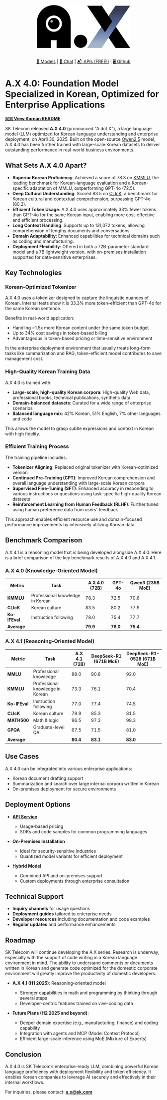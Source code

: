 <div align="center">
  <img src="./assets/A.X_logo.png" alt="A.X Logo" width="300"/>
</div>
<br>
<p align="center"> <a href="https://huggingface.co/collections/skt/ax-4-68637ebaa63b9cc51925e886">🤗 Models</a>   |   <a href="https://sktax.chat/chat">💬 Chat</a>   |   <a href="./apis/README.md">📬 APIs (FREE!)</a>   |   <a href="https://github.com/SKT-AI/A.X-4.0">🖥️ Github</a> </p>

# A.X 4.0: Foundation Model Specialized in Korean, Optimized for Enterprise Applications

[**🇰🇷 View Korean README**](README.md)

SK Telecom released **A.X 4.0** (pronounced "A dot X"), a large language model (LLM) optimized for Korean-language understanding and enterprise deployment, on April 30, 2025. Built on the open-source [Qwen2.5](https://huggingface.co/collections/Qwen/qwen25-66e81a666513e518adb90d9e) model, A.X 4.0 has been further trained with large-scale Korean datasets to deliver outstanding performance in real-world business environments.

## What Sets A.X 4.0 Apart?

- **Superior Korean Proficiency**: Achieved a score of 78.3 on [KMMLU](https://huggingface.co/datasets/HAERAE-HUB/KMMLU), the leading benchmark for Korean-language evaluation and a Korean-specific adaptation of MMLU, outperforming GPT-4o (72.5).
- **Deep Cultural Understanding**: Scored 83.5 on [CLIcK](https://huggingface.co/datasets/EunsuKim/CLIcK), a benchmark for Korean cultural and contextual comprehension, surpassing GPT-4o (80.2).
- **Efficient Token Usage**: A.X 4.0 uses approximately 33% fewer tokens than GPT-4o for the same Korean input, enabling more cost-effective and efficient processing.
- **Long Context Handling**: Supports up to 131,072 tokens, allowing comprehension of lengthy documents and conversations.
- **Domain Adaptability**: Enhanced capabilities for technical domains such as coding and manufacturing.
- **Deployment Flexibility**: Offered in both a 72B-parameter standard model and a 7B lightweight version, with on-premises installation supported for data-sensitive enterprises.

## Key Technologies

### Korean-Optimized Tokenizer

A.X 4.0 uses a tokenizer designed to capture the linguistic nuances of Korean. Internal tests show it is 33.3% more token-efficient than GPT-4o for the same Korean sentence.

Benefits in real-world application:

- Handling \~1.5x more Korean content under the same token budget
- Up to 34% cost savings in token-based billing
- Advantageous in token-based pricing or time-sensitive environment

In the enterprise deployment environment that usually treats long-form tasks like summarization and RAG, token-efficient model contributes to save management cost.

### High-Quality Korean Training Data

A.X 4.0 is trained with:

- **Large-scale, high-quality Korean corpora**: High-quality Web data, professional books, technical publications, synthetic data
- **Domain-balanced datasets**: Curated for a wide range of enterprise scenarios
- **Balanced language mix**: 42% Korean, 51% English, 7% other languages and code

This allows the model to grasp subtle expressions and context in Korean with high fidelity.

### Efficient Training Process

The training pipeline includes:

- **Tokenizer Aligning**: Replaced original tokenizer with Korean-optimized version
- **Continued Pre-Training (CPT)**: Improved Korean comprehension and overall language understanding  with large-scale Korean corpora
- **Supervised Fine-Tuning (SFT)**: Enhanced accuracy in responding to various instructions or questions using task-specific high-quality Korean datasets
- **Reinforcement Learning from Human Feedback (RLHF)**: Further tuned using human preference data from users' feedback

This approach enables efficient resource use and domain-focused performance improvements by intensively utilizing Korean data.

## Benchmark Comparison

A.X 4.1 is a reasoning model that is being developed alongside A.X 4.0. Here is a brief comparison of the key benchmark results of A.X 4.0 and A.X 4.1.

### A.X 4.0 (Knowledge-Oriented Model)

| Metric        | Task                             | A.X 4.0 (72B) | GPT-4o   | Qwen3 (235B MoE) |
| ------------- | -------------------------------- | ------------- | -------- | ---------------- |
| **KMMLU**     | Professional knowledge in Korean | 78.3          | 72.5     | 70.6             |
| **CLIcK**     | Korean culture                   | 83.5          | 80.2     | 77.9             |
| **Ko-IFEval** | Instruction following            | 78.0          | 75.4     | 77.7             |
| **Average**   |                                  | **79.9**      | **76.0** | **75.4**         |

### A.X 4.1 (Reasoning-Oriented Model)

| **Metric**    | **Task**                         | **A.X 4.1 (72B)** | **DeepSeek-R1 (671B MoE)** | **DeepSeek-R1-0528 (671B MoE)** |
| ------------- | -------------------------------- | ----------------- | -------------------------- | ------------------------------- |
| **MMLU**      | Professional knowledge           | 88.0              | 90.8                       | 92.0                            |
| **KMMLU**     | Professional knowledge in Korean | 73.3              | 76.1                       | 70.4                            |
| **Ko-IFEval** | Instruction following            | 77.0              | 77.4                       | 74.5                            |
| **CLIcK**     | Korean culture                   | 79.9              | 85.3                       | 81.5                            |
| **MATH500**   | Math & logic                     | 96.5              | 97.3                       | 98.3                            |
| **GPQA**      | Graduate-level QA                | 67.5              | 71.5                       | 81.0                            |
| **Average**   |                                  | **80.4**          | **83.1**                   | **83.0**                        |

## Use Cases

A.X 4.0 can be integrated into various enterprise applications:

- Korean document drafting support
- Summarization and search over large internal corpora written in Korean
- On-premises deployment for secure environments

## Deployment Options

- [**API Service**](./apis/README.md)

  - Usage-based pricing
  - SDKs and code samples for common programming languages

- **On-Premises Installation**

  - Ideal for security-sensitive industries
  - Quantized model variants for efficient deployment

- **Hybrid Model**

  - Combined API and on-premises support
  - Custom deployments through enterprise consultation

## Technical Support

- **Inquiry channels** for usage questions
- **Deployment guides** tailored to enterprise needs
- **Developer resources** including documentation and code examples
- **Regular updates** and performance enhancements

## Roadmap

SK Telecom will continue developing the A.X series. Research is underway, especially with the support of code writing in a Korean language environment in mind. The ability to understand comments or documents written in Korean and generate code optimized for the domestic corporate environment will greatly improve the productivity of domestic developers.

- **A.X 4.1 (H1 2025)**: Reasoning-oriented model

  - Stronger capabilities in math and programming by thinking through several steps
  - Developer-centric features trained on vive-coding data&#x20;

- **Future Plans (H2 2025 and beyond)**:

  - Deeper domain expertise (e.g., manufacturing, finance) and coding capability
  - Integration with agents and MCP (Model Context Protocol)
  - Efficient large-scale inference using MoE (Mixture of Experts)

## Conclusion

A.X 4.0 is SK Telecom’s enterprise-ready LLM, combining powerful Korean language proficiency with deployment flexibility and token efficiency. It enables Korean companies to leverage AI securely and effectively in their internal workflows.

For inquiries, please contact: **[a.x@sk.com](mailto\:a.x@sk.com)**

